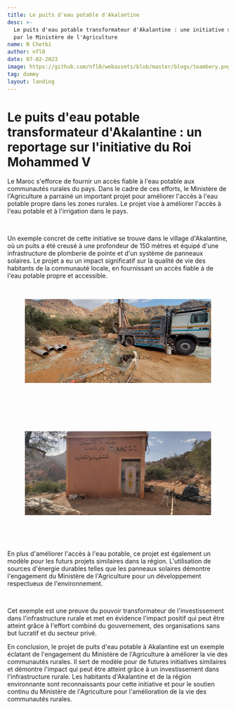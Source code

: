 ```yaml
---
title: Le puits d'eau potable d'Akalantine
desc: >-
  Le puits d'eau potable transformateur d'Akalantine : une initiative soutenue
  par le Ministère de l'Agriculture
name: N Chetbi
author: nfl0
date: 07-02-2023
image: https://github.com/nfl0/webassets/blob/master/blogs/teambery.png?raw=true
tag: dummy
layout: landing
---
```


# Le puits d'eau potable transformateur d'Akalantine : un reportage sur l'initiative du Roi Mohammed V

Le Maroc s'efforce de fournir un accès fiable à l'eau potable aux communautés rurales du pays. Dans le cadre de ces efforts, le Ministère de l'Agriculture a parrainé un important projet pour améliorer l'accès à l'eau potable propre dans les zones rurales. Le projet vise à améliorer l'accès à l'eau potable et à l'irrigation dans le pays.

<figure><img src="https://middle-east-online.com/sites/default/files/styles/home_special_coverage_1920xauto/public/2022-11/morocco%20king%20Mohammed%20VI.jpg?itok=AkrS_z5G" alt=""><figcaption></figcaption></figure>

Un exemple concret de cette initiative se trouve dans le village d'Akalantine, où un puits a été creusé à une profondeur de 150 mètres et équipé d'une infrastructure de plomberie de pointe et d'un système de panneaux solaires. Le projet a eu un impact significatif sur la qualité de vie des habitants de la communauté locale, en fournissant un accès fiable à de l'eau potable propre et accessible.

<div>

<figure><img src="https://raw.githubusercontent.com/nfl0/webdata/master/.gitbook/assets/1.jpg" alt=""><figcaption></figcaption></figure>

 

<figure><img src="https://raw.githubusercontent.com/nfl0/webdata/master/.gitbook/assets/2.jpg" alt=""><figcaption></figcaption></figure>

 

<figure><img src="https://raw.githubusercontent.com/nfl0/webdata/master/.gitbook/assets/3.jpg" alt=""><figcaption></figcaption></figure>

 

<figure><img src="https://raw.githubusercontent.com/nfl0/webdata/master/.gitbook/assets/4.jpg" alt=""><figcaption></figcaption></figure>

 

<figure><img src="https://raw.githubusercontent.com/nfl0/webdata/master/.gitbook/assets/5.jpg" alt=""><figcaption></figcaption></figure>

 

<figure><img src="https://raw.githubusercontent.com/nfl0/webdata/master/.gitbook/assets/6.jpg" alt=""><figcaption></figcaption></figure>

</div>

<div>

<figure><img src="https:/raw.githubusercontent.com/nfl0/webdata/master/.gitbook/assets/8%20(2).jpg" alt=""><figcaption></figcaption></figure>

 

<figure><img src="https://raw.githubusercontent.com/nfl0/webdata/master/.gitbook/assets/7.jpg" alt=""><figcaption></figcaption></figure>

</div>

En plus d'améliorer l'accès à l'eau potable, ce projet est également un modèle pour les futurs projets similaires dans la région. L'utilisation de sources d'énergie durables telles que les panneaux solaires démontre l'engagement du Ministère de l'Agriculture pour un développement respectueux de l'environnement.

<figure><img src="https://www.moroccoworldnews.com/wp-content/uploads/2023/01/casablanca-to-host-fifth-industry-mornings-to-discuss-moroccos-water-management-800x450.jpeg" alt=""><figcaption></figcaption></figure>

Cet exemple est une preuve du pouvoir transformateur de l'investissement dans l'infrastructure rurale et met en évidence l'impact positif qui peut être atteint grâce à l'effort combiné du gouvernement, des organisations sans but lucratif et du secteur privé.

En conclusion, le projet de puits d'eau potable à Akalantine est un exemple éclatant de l'engagement du Ministère de l'Agriculture à améliorer la vie des communautés rurales. Il sert de modèle pour de futures initiatives similaires et démontre l'impact qui peut être atteint grâce à un investissement dans l'infrastructure rurale. Les habitants d'Akalantine et de la région environnante sont reconnaissants pour cette initiative et pour le soutien continu du Ministère de l'Agriculture pour l'amélioration de la vie des communautés rurales.
